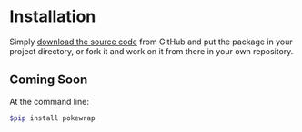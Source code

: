 # Installation

Simply [download the source code](https://github.com/jasongarvin/pokewrap) from GitHub and put the package in your project directory, or fork it and work on it from there in your own repository.

## Coming Soon

At the command line:

```bash
$pip install pokewrap
```
